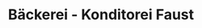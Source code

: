 ---
title: "Bäckerei - Konditorei Faust"
url: /grossenhain/baeckerei-konditorei-faust/
shop: Bäckerei
---